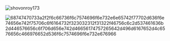 <img align="center" src="https://github-readme-streak-stats.herokuapp.com/?user=shovonroy173&theme=highcontrast" alt="shovonroy173" />

![68747470733a2f2f6c66736f6c7574696f6e732e6e65742f77702d636f6e74656e742f75706c6f6164732f323032312f31322f46756c6c2d537461636b2d446576656c6f706d656e742d46656174757265642d496d6167652d4c6576656c466976652d536f6c7574696f6e732e676966](https://github.com/shovonroy173/shovonroy173/assets/83116145/837973e3-47c2-44ad-bd93-231711f1275a)
